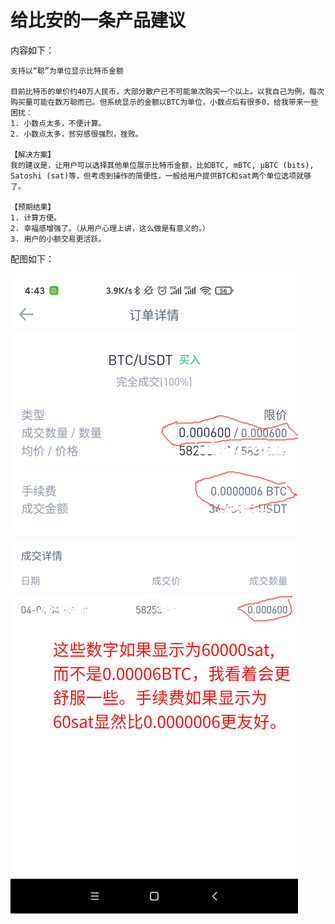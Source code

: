 # 给比安的一条产品建议

内容如下：

```text
支持以“聪”为单位显示比特币金额

目前比特币的单价约40万人民币，大部分散户已不可能单次购买一个以上。以我自己为例，每次购买量可能在数万聪而已。但系统显示的金额以BTC为单位，小数点后有很多0，给我带来一些困扰：
1. 小数点太多，不便计算。
2. 小数点太多，贫穷感很强烈，挫败。

【解决方案】
我的建议是，让用户可以选择其他单位展示比特币金额，比如BTC, mBTC, μBTC (bits), Satoshi (sat)等，但考虑到操作的简便性，一般给用户提供BTC和sat两个单位选项就够了。

【预期结果】
1. 计算方便。
2. 幸福感增强了。（从用户心理上讲，这么做是有意义的。）
3. 用户的小额交易更活跃。
```

配图如下：

![比特币显示数额单位调整](images/bitcoin_unit_issue.jpg)
